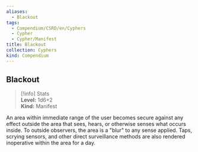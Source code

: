 ```yaml
---
aliases:
  - Blackout
tags:
  - Compendium/CSRD/en/Cyphers
  - Cypher
  - Cypher/Manifest
title: Blackout
collection: Cyphers
kind: Compendium
---
```

## Blackout  
>[!info] Stats  
> **Level:** 1d6+2  
> **Kind:** Manifest
  
An area within immediate range of the user becomes secure against any effect outside the area that sees, hears, or otherwise senses what occurs inside. To outside observers, the area is a "blur" to any sense applied. Taps, scrying sensors, and other direct surveillance methods are also rendered inoperative within the area for a day.